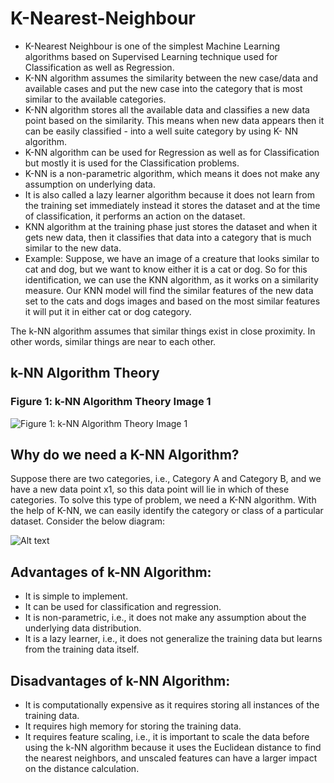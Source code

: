 # K-Nearest-Neighbour
- K-Nearest Neighbour is one of the simplest Machine Learning algorithms based on Supervised Learning technique used for Classification as well as Regression.
- K-NN algorithm assumes the similarity between the new case/data and available cases and put the new case into the category that is most similar to the available categories.
- K-NN algorithm stores all the available data and classifies a new data point based on the similarity. This means when new data appears then it can be easily classified - into a well suite category by using K- NN algorithm.
- K-NN algorithm can be used for Regression as well as for Classification but mostly it is used for the Classification problems.
- K-NN is a non-parametric algorithm, which means it does not make any assumption on underlying data.
- It is also called a lazy learner algorithm because it does not learn from the training set immediately instead it stores the dataset and at the time of classification, it performs an action on the dataset.
- KNN algorithm at the training phase just stores the dataset and when it gets new data, then it classifies that data into a category that is much similar to the new data.
- Example: Suppose, we have an image of a creature that looks similar to cat and dog, but we want to know either it is a cat or dog. So for this identification, we can use the KNN algorithm, as it works on a similarity measure. Our KNN model will find the similar features of the new data set to the cats and dogs images and based on the most similar features it will put it in either cat or dog category.

The k-NN algorithm assumes that similar things exist in close proximity. In other words, similar things are near to each other. 

## k-NN Algorithm Theory

### Figure 1: k-NN Algorithm Theory Image 1

![Figure 1: k-NN Algorithm Theory Image 1](https://static.javatpoint.com/tutorial/machine-learning/images/k-nearest-neighbor-algorithm-for-machine-learning.png)

## Why do we need a K-NN Algorithm?
Suppose there are two categories, i.e., Category A and Category B, and we have a new data point x1, so this data point will lie in which of these categories. To solve this type of problem, we need a K-NN algorithm. With the help of K-NN, we can easily identify the category or class of a particular dataset. Consider the below diagram:

![Alt text](relative/path/to/image.png)


## Advantages of k-NN Algorithm:

- It is simple to implement.
- It can be used for classification and regression.
- It is non-parametric, i.e., it does not make any assumption about the underlying data distribution.
- It is a lazy learner, i.e., it does not generalize the training data but learns from the training data itself.

## Disadvantages of k-NN Algorithm:

- It is computationally expensive as it requires storing all instances of the training data.
- It requires high memory for storing the training data.
- It requires feature scaling, i.e., it is important to scale the data before using the k-NN algorithm because it uses the Euclidean distance to find the nearest neighbors, and unscaled features can have a larger impact on the distance calculation.
